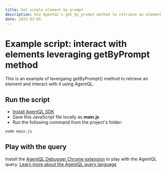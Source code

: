 ```yaml
---
title: Get single element by prompt
description: Use AgentQL's get_by_prompt method to retrieve an element and interact with it.
date: 2025-03-05
---
```


# Example script: interact with elements leveraging getByPrompt method

This is an example of levergaing getByPrompt() method to retrieve an element and interact with it using AgentQL.

## Run the script

- [Install AgentQL SDK](https://docs.agentql.com/javascript-sdk/installation)
- Save this JavaScript file locally as **main.js**
- Run the following command from the project's folder:

```bash
node main.js
```

## Play with the query

Install the [AgentQL Debugger Chrome extension](https://docs.agentql.com/installation/chrome-extension-installation) to play with the AgentQL query. [Learn more about the AgentQL query language](https://docs.agentql.com/agentql-query/query-intro)
